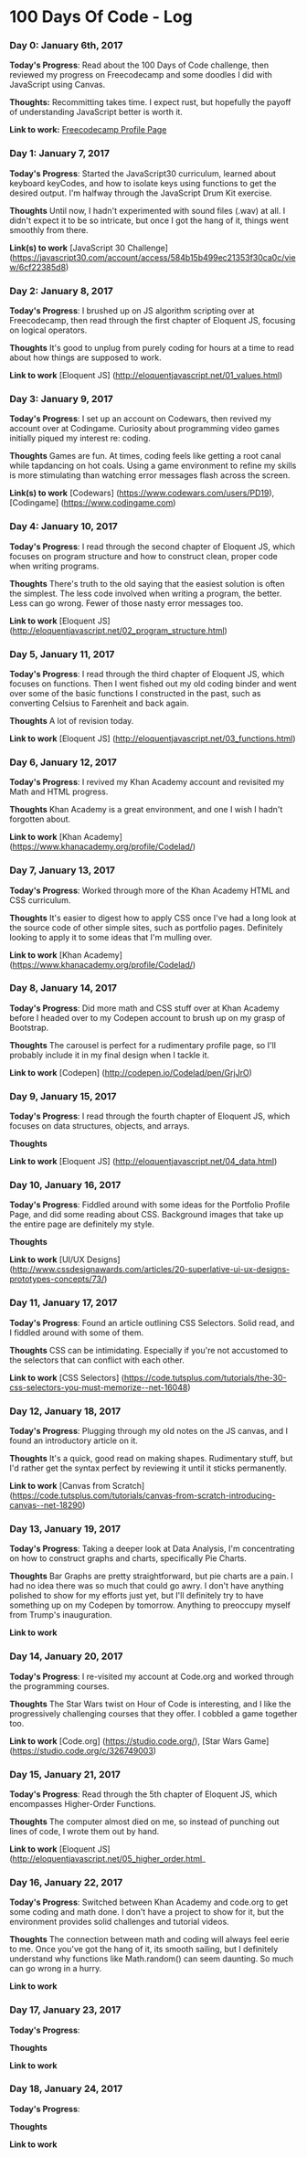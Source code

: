# 100 Days Of Code - Log

### Day 0: January 6th, 2017

**Today's Progress**: Read about the 100 Days of Code challenge, then reviewed my progress on Freecodecamp and some doodles I did with JavaScript using Canvas.

**Thoughts:** Recommitting takes time. I expect rust, but hopefully the payoff of understanding JavaScript better is worth it.

**Link to work:** [Freecodecamp Profile Page](https://www.freecodecamp.com/pd19)

### Day 1: January 7, 2017

**Today's Progress**: Started the JavaScript30 curriculum, learned about keyboard keyCodes, and how to isolate keys using functions  to get the desired output. I'm halfway through the JavaScript Drum Kit exercise.

**Thoughts** Until now, I hadn't experimented with sound files (.wav) at all. I didn't expect it to be so intricate, but once I got the hang of it, things went smoothly from there.

**Link(s) to work** [JavaScript 30 Challenge] (https://javascript30.com/account/access/584b15b499ec21353f30ca0c/view/6cf22385d8)

### Day 2: January 8, 2017

**Today's Progress**: I brushed up on JS algorithm scripting over at Freecodecamp, then read through the first chapter of Eloquent JS, focusing on logical operators.

**Thoughts** It's good to unplug from purely coding for hours at a time to read about how things are supposed to work.

**Link to work** [Eloquent JS] (http://eloquentjavascript.net/01_values.html)

### Day 3: January 9, 2017

**Today's Progress**: I set up an account on Codewars, then revived my account over at Codingame. Curiosity about programming video games initially piqued my interest re: coding. 

**Thoughts** Games are fun. At times, coding feels like getting a root canal while tapdancing on hot coals. Using a game environment to refine my skills is more stimulating than watching error messages flash across the screen.

**Link(s) to work** [Codewars] (https://www.codewars.com/users/PD19), [Codingame] (https://www.codingame.com)

### Day 4: January 10, 2017

**Today's Progress**: I read through the second chapter of Eloquent JS, which focuses on program structure and how to construct clean, proper code when writing programs.

**Thoughts** There's truth to the old saying that the easiest solution is often the simplest. The less code involved when writing a program, the better. Less can go wrong. Fewer of those nasty error messages too.

**Link to work** [Eloquent JS] (http://eloquentjavascript.net/02_program_structure.html)

### Day 5, January 11, 2017

**Today's Progress**: I read through the third chapter of Eloquent JS, which focuses on functions. Then I went fished out my old coding binder and went over some of the basic functions I constructed in the past, such as converting Celsius to Farenheit and back again.

**Thoughts** A lot of revision today. 

**Link to work** [Eloquent JS] (http://eloquentjavascript.net/03_functions.html)

### Day 6, January 12, 2017

**Today's Progress**: I revived my Khan Academy account and revisited my Math and HTML progress. 

**Thoughts** Khan Academy is a great environment, and one I wish I hadn't forgotten about.

**Link to work** [Khan Academy] (https://www.khanacademy.org/profile/Codelad/)

### Day 7, January 13, 2017

**Today's Progress**: Worked through more of the Khan Academy HTML and CSS curriculum.

**Thoughts** It's easier to digest how to apply CSS once I've had a long look at the source code of other simple sites, such as portfolio pages. Definitely looking to apply it to some ideas that I'm mulling over.

**Link to work** [Khan Academy] (https://www.khanacademy.org/profile/Codelad/)

### Day 8, January 14, 2017

**Today's Progress**: Did more math and CSS stuff over at Khan Academy before I headed over to my Codepen account to brush up on my grasp of Bootstrap. 

**Thoughts** The carousel is perfect for a rudimentary profile page, so I'll probably include it in my final design when I tackle it.

**Link to work** [Codepen] (http://codepen.io/Codelad/pen/GrjJrO)

### Day 9, January 15, 2017

**Today's Progress**: I read through the fourth chapter of Eloquent JS, which focuses on data structures, objects, and arrays.

**Thoughts**

**Link to work** [Eloquent JS] (http://eloquentjavascript.net/04_data.html)

### Day 10, January 16, 2017

**Today's Progress**: Fiddled around with some ideas for the Portfolio Profile Page, and did some reading about CSS. Background images that take up the entire page are definitely my style.

**Thoughts**

**Link to work** [UI/UX Designs] (http://www.cssdesignawards.com/articles/20-superlative-ui-ux-designs-prototypes-concepts/73/)

### Day 11, January 17, 2017

**Today's Progress**: Found an article outlining CSS Selectors. Solid read, and I fiddled around with some of them.

**Thoughts** CSS can be intimidating. Especially if you're not accustomed to the selectors that can conflict with each other.

**Link to work** [CSS Selectors] (https://code.tutsplus.com/tutorials/the-30-css-selectors-you-must-memorize--net-16048)

### Day 12, January 18, 2017

**Today's Progress**: Plugging through my old notes on the JS canvas, and I found an introductory article on it.

**Thoughts** It's a quick, good read on making shapes. Rudimentary stuff, but I'd rather get the syntax perfect by reviewing it until it sticks permanently.

**Link to work** [Canvas from Scratch] (https://code.tutsplus.com/tutorials/canvas-from-scratch-introducing-canvas--net-18290)

### Day 13, January 19, 2017

**Today's Progress**: Taking a deeper look at Data Analysis, I'm concentrating on how to construct graphs and charts, specifically Pie Charts.

**Thoughts** Bar Graphs are pretty straightforward, but pie charts are a pain. I had no idea there was so much that could go awry. I don't have anything polished to show for my efforts just yet, but I'll definitely try to have something up on my Codepen by tomorrow. Anything to preoccupy myself from Trump's inauguration. 

**Link to work**

### Day 14, January 20, 2017

**Today's Progress**: I re-visited my account at Code.org and worked through the programming courses.

**Thoughts** The Star Wars twist on Hour of Code is interesting, and I like the progressively challenging courses that they offer. I cobbled a game together too.

**Link to work** [Code.org] (https://studio.code.org/), [Star Wars Game] (https://studio.code.org/c/326749003)

### Day 15, January 21, 2017

**Today's Progress**: Read through the 5th chapter of Eloquent JS, which encompasses Higher-Order Functions.

**Thoughts** The computer almost died on me, so instead of punching out lines of code, I wrote them out by hand. 

**Link to work** [Eloquent JS] (http://eloquentjavascript.net/05_higher_order.html_

### Day 16, January 22, 2017

**Today's Progress**: Switched between Khan Academy and code.org to get some coding and math done. I don't have a project to show for it, but the environment provides solid challenges and tutorial videos.

**Thoughts** The connection between math and coding will always feel eerie to me. Once you've got the hang of it, its smooth sailing, but I definitely understand why functions like Math.random() can seem daunting. So much can go wrong in a hurry.

**Link to work**

### Day 17, January 23, 2017

**Today's Progress**: 

**Thoughts**

**Link to work**

### Day 18, January 24, 2017

**Today's Progress**: 

**Thoughts**

**Link to work**
